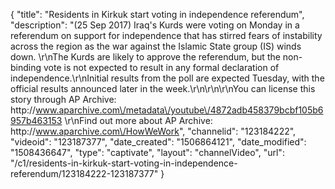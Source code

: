 {
    "title": "Residents in Kirkuk start voting in independence referendum",
    "description": "(25 Sep 2017) Iraq's Kurds were voting on Monday in a referendum on support for independence that has stirred fears of instability across the region as the war against the Islamic State group (IS) winds down. \r\nThe Kurds are likely to approve the referendum, but the non-binding vote is not expected to result in any formal declaration of independence.\r\nInitial results from the poll are expected Tuesday, with the official results announced later in the week.\r\n\r\n\r\nYou can license this story through AP Archive: http:\/\/www.aparchive.com\/metadata\/youtube\/4872adb458379bcbf105b6957b463153 \r\nFind out more about AP Archive: http:\/\/www.aparchive.com\/HowWeWork",
    "channelid": "123184222",
    "videoid": "123187377",
    "date_created": "1506864121",
    "date_modified": "1508436647",
    "type": "captivate",
    "layout": "channelVideo",
    "url": "\/c1\/residents-in-kirkuk-start-voting-in-independence-referendum\/123184222-123187377"
}